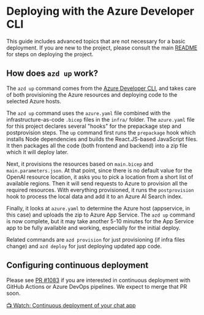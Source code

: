 # Deploying with the Azure Developer CLI

This guide includes advanced topics that are not necessary for a basic deployment. If you are new to the project, please consult the main [README](../README.md#deploying-from-scratch) for steps on deploying the project.

## How does `azd up` work?

The `azd up` command comes from the [Azure Developer CLI](https://learn.microsoft.com/en-us/azure/developer/azure-developer-cli/overview), and takes care of both provisioning the Azure resources and deploying code to the selected Azure hosts.

The `azd up` command uses the `azure.yaml` file combined with the infrastructure-as-code `.bicep` files in the `infra/` folder. The `azure.yaml` file for this project declares several "hooks" for the prepackage step and postprovision steps. The `up` command first runs the `prepackage` hook which installs Node dependencies and builds the React.JS-based JavaScript files. It then packages all the code (both frontend and backend) into a zip file which it will deploy later.

Next, it provisions the resources based on `main.bicep` and `main.parameters.json`. At that point, since there is no default value for the OpenAI resource location, it asks you to pick a location from a short list of available regions. Then it will send requests to Azure to provision all the required resources. With everything provisioned, it runs the `postprovision` hook to process the local data and add it to an Azure AI Search index.

Finally, it looks at `azure.yaml` to determine the Azure host (appservice, in this case) and uploads the zip to Azure App Service. The `azd up` command is now complete, but it may take another 5-10 minutes for the App Service app to be fully available and working, especially for the initial deploy.

Related commands are `azd provision` for just provisioning (if infra files change) and `azd deploy` for just deploying updated app code.

## Configuring continuous deployment

Please see [PR #1083](https://github.com/Azure-Samples/azure-search-openai-demo/pull/1083) if you are interested in continuous deployment with GitHub Actions or Azure DevOps pipelines. We expect to merge that PR soon.

[📺 Watch: Continuous deployment of your chat app](https://www.youtube.com/watch?v=mDFZdmn7nhk)
